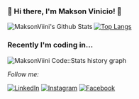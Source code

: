 ### 👋 Hi there, I'm Makson Vinicio! 👋

<img align="left" alt="MaksonViini's Github Stats" src="https://github-readme-stats.vercel.app/api?username=MaksonViini&show_icons=true&hide_border=true" />

[![Top Langs](https://github-readme-stats.vercel.app/api/top-langs/?username=MaksonViini)](https://github.com/MaksonViini)
### Recently I'm coding in...

![MaksonViini Code::Stats history graph](https://codestats-readme.wegfan.cn/history-graph/MaksonViini?width=800&height=250&history_days=21&max_languages=4&bg_color=111&text_color=FFFFFF&grid_color=333&language_colors=["519BF5","cc4b48","21BD36","9B73BD","60bd68"])


<i>Follow me:</i><br>

<a href="https://www.linkedin.com/in/maksonvinicio/" target="_blank"><img src="https://img.shields.io/badge/LinkedIn-%230077B5.svg?&style=flat-square&logo=linkedin&logoColor=white" alt="LinkedIn"></a>
<a href="https://www.instagram.com/maksonvinicio/?hl=pt-br" target="_blank"><img src="https://img.shields.io/badge/Instagram-%23E4405F.svg?&style=flat-square&logo=instagram&logoColor=white" alt="Instagram"></a>
<a href="https://www.facebook.com/Makson.Vinicio.10/" target="_blank"><img src="https://img.shields.io/badge/Facebook-%231877F2.svg?&style=flat-square&logo=facebook&logoColor=white" alt="Facebook"></a>
